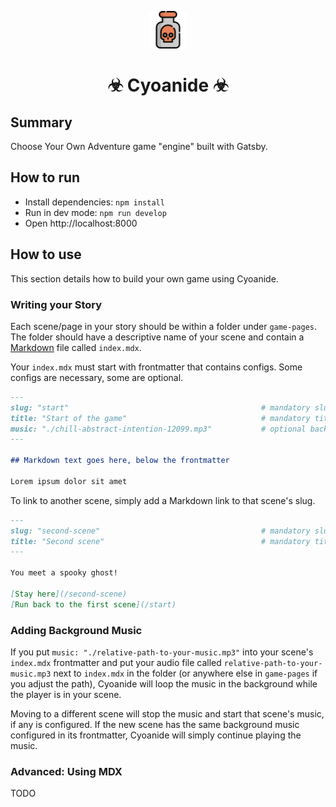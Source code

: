 <p align="center">
  <a href="https://www.odin-matthias.de">
    <img alt="Cyoanide" src="./src/images/poison-svgrepo-com.svg" width="60" />
  </a>
</p>
<h1 align="center">
  ☣ Cyoanide ☣
</h1>

## Summary
Choose Your Own Adventure game "engine" built with Gatsby.


## How to run
* Install dependencies: `npm install`
* Run in dev mode: `npm run develop`
* Open http://localhost:8000


## How to use
This section details how to build your own game using Cyoanide.

### Writing your Story
Each scene/page in your story should be within a folder under `game-pages`. The folder should have a descriptive name of your scene and contain a [Markdown](https://www.markdownguide.org/cheat-sheet/) file called `index.mdx`.

Your `index.mdx` must start with frontmatter that contains configs. Some configs are necessary, some are optional.

```Markdown
---
slug: "start"                                           # mandatory slug for your page - this will be the URL used for navigating
title: "Start of the game"                              # mandatory title for your page
music: "./chill-abstract-intention-12099.mp3"           # optional background music for your page
---

## Markdown text goes here, below the frontmatter

Lorem ipsum dolor sit amet
```

To link to another scene, simply add a Markdown link to that scene's slug.

```Markdown
---
slug: "second-scene"                                    # mandatory slug for your page - this will be the URL used for navigating
title: "Second scene"                                   # mandatory title for your page
---

You meet a spooky ghost!

[Stay here](/second-scene)
[Run back to the first scene](/start)
```


### Adding Background Music
If you put `music: "./relative-path-to-your-music.mp3"` into your scene's `index.mdx` frontmatter and put your audio file called `relative-path-to-your-music.mp3` next to `index.mdx` in the folder (or anywhere else in `game-pages` if you adjust the path), Cyoanide will loop the music in the background while the player is in your scene. 

Moving to a different scene will stop the music and start that scene's music, if any is configured. If the new scene has the same background music configured in its frontmatter, Cyoanide will simply continue playing the music.


### Advanced: Using MDX

TODO